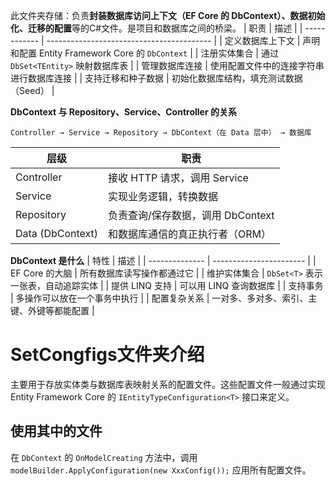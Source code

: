 此文件夹存储：负责**封装数据库访问上下文（EF Core 的 DbContext）、数据初始化、迁移的配置**等的C#文件。是项目和数据库之间的桥梁。
| 职责           | 描述                                        |
| ------------ | ----------------------------------------- |
| 定义数据库上下文  | 声明和配置 Entity Framework Core 的 `DbContext` |
| 注册实体集合    | 通过 `DbSet<TEntity>` 映射数据库表                |
| 管理数据库连接   | 使用配置文件中的连接字符串进行数据库连接                      |
| 支持迁移和种子数据 | 初始化数据库结构，填充测试数据（Seed）                     |

**DbContext 与 Repository、Service、Controller 的关系**
```
Controller → Service → Repository → DbContext（在 Data 层中） → 数据库
```
| 层级               | 职责                     |
| ---------------- | ---------------------- |
| Controller       | 接收 HTTP 请求，调用 Service  |
| Service          | 实现业务逻辑，转换数据            |
| Repository       | 负责查询/保存数据，调用 DbContext |
| Data (DbContext) | 和数据库通信的真正执行者（ORM）      |

**DbContext 是什么**
| 特性             | 描述                      |
| -------------- | ----------------------- |
| EF Core 的大脑 | 所有数据库读写操作都通过它           |
| 维护实体集合      | `DbSet<T>` 表示一张表，自动追踪实体 |
| 提供 LINQ 支持  | 可以用 LINQ 查询数据库          |
| 支持事务        | 多操作可以放在一个事务中执行          |
| 配置复杂关系      | 一对多、多对多、索引、主键、外键等都能配置   |

# SetCongfigs文件夹介绍
主要用于存放实体类与数据库表映射关系的配置文件。这些配置文件一般通过实现 Entity Framework Core 的 `IEntityTypeConfiguration<T>` 接口来定义。
## 使用其中的文件
在 `DbContext` 的 `OnModelCreating` 方法中，调用 `modelBuilder.ApplyConfiguration(new XxxConfig());` 应用所有配置文件。